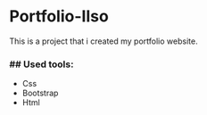 # Portfolio-Ilso

This is a project that i created my portfolio website.

<h3>## Used tools:</h3>
<ul>
<li>Css</li>
<li>Bootstrap</li>
<li>Html</li>
</ul>
